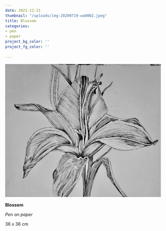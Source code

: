 ```yaml
---
date: 2021-12-21
thumbnail: "/uploads/img-20200719-wa0002.jpeg"
title: Blossom
categories:
- pen
- paper
project_bg_color: ''
project_fg_color: ''

---
```

![](/uploads/img-20200719-wa0002.jpeg)

**Blossom**

_Pen on paper_

36 x 36 cm